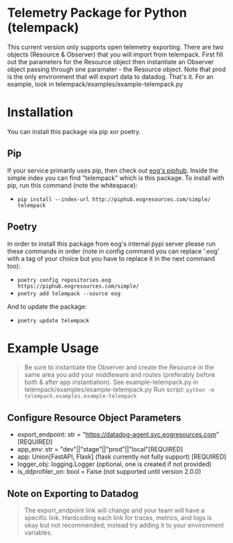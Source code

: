 # Telemetry Package for Python (telempack)
This current version only supports open telemetry exporting. There are two objects (Resource & Observer) that you will import from telempack. First fill out the parameters for the Resource object then instantiate an Observer object passing through one paramater - the Resource object. Note that prod is the only environment that will export data to datadog. That's it. For an example, look in telempack/examples/example-telempack.py

# Installation
You can install this package via pip xor poetry.

## Pip
If your service primarily uses pip, then check out [eog's piphub](https://piphub.eogresources.com/). Inside the simple index you can find "telempack" which is this package. To install with pip, run this command (note the whitespace):
- `pip install --index-url http://piphub.eogresources.com/simple/ telempack`

## Poetry
In order to install this package from eog's internal pypi server please run these commands in order (note in config command you can replace '.eog' with a tag of your choice but you have to replace it in the next command too):
- `poetry config repositories.eog https://piphub.eogresources.com/simple/`
- `poetry add telempack --source eog`

And to update the package: 
- `poetry update telempack`

# Example Usage
> Be sure to instantiate the Observer and create the Resource in the same area you add your middleware and routes (preferably before both & after app instantiation).
See example-telempack.py in telempack/examples/example-telempack.py
Run script: `python -m telempack.examples.example-telempack`

## Configure Resource Object Parameters
- export_endpoint: str = "https://datadog-agent.svc.eogresources.com" [REQUIRED]
- app_env: str = "dev"||"stage"||"prod"||"local"[REQUIRED]
- app: Union[FastAPI, Flask] (flask currently not fully support) [REQUIRED]
- logger_obj: logging.Logger (optional, one is created if not provided)
- is_ddprofiler_on: bool = False (not supported until version 2.0.0)

## Note on Exporting to Datadog
> The export_endpoint link will change and your team will have a specific link. Hardcoding each link for traces, metrics, and logs is okay but not recommended; instead try adding it to your environment variables.